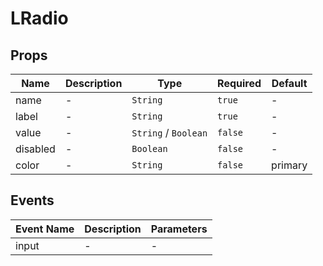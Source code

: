 # LRadio

## Props

<!-- @vuese:LRadio:props:start -->
|Name|Description|Type|Required|Default|
|---|---|---|---|---|
|name|-|`String`|`true`|-|
|label|-|`String`|`true`|-|
|value|-|`String` /  `Boolean`|`false`|-|
|disabled|-|`Boolean`|`false`|-|
|color|-|`String`|`false`|primary|

<!-- @vuese:LRadio:props:end -->


## Events

<!-- @vuese:LRadio:events:start -->
|Event Name|Description|Parameters|
|---|---|---|
|input|-|-|

<!-- @vuese:LRadio:events:end -->


